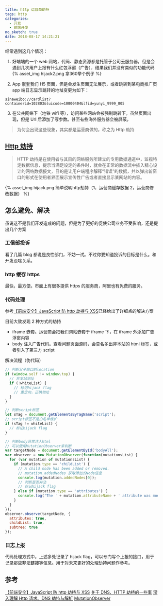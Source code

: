 ```yaml
---
title: http 运营商劫持
tags: http
categories:
  - 开发
  - 前端开发
no_sketch: true
date: 2018-08-17 14:21:21
---
```


经常遇到这几个情况：

1. 好端端的一个 web 网站，代码、静态资源都是托管于公司云服务器，但是会遇到几次用户上报有什么红包浮窗（广告），结果我们并没有类似的功能代码
   {% asset_img hijack2.png 拿360举个例子 %}

2. App 嵌套我们 H5 页面，但是会发生页面无法展示，或者跳转到某电商推广页
   app 端日志显示跳转的地址变更为如下：

```
sinaweibo://cardlist?containerid=102803&luicode=10000404&lfid=yunyi_9999_005
```

3. 在公共网络下（地铁 wifi 等），访问某些网站会被强制跳转下，虽然页面出现，但是 Url 后添加了写参数。甚至有些海外服务器会被屏蔽。

> 为何会出现这些现象，其实都是运营商做的，称之为 Http 劫持

## [Http 劫持](https://baike.baidu.com/item/http劫持/383091)

> HTTP 劫持是在使用者与其目的网络服务所建立的专用数据通道中，监视特定数据信息，提示当满足设定的条件时，就会在正常的数据流中插入精心设计的网络数据报文，目的是让用户端程序解释“错误”的数据，并以弹出新窗口的形式在使用者界面展示宣传性广告或者直接显示某网站的内容。

{% asset_img hijack.png 简单说明http劫持（1，运营商缓存数据 2，运营商修改数据） %}

## 怎么避免、解决

虽说这不是我们开发造成的问题，但是为了更好的促使公司业务不受影响，还是提出几个方案

### 工信部投诉

看了几篇 blog 都说是良性部门，不妨一试。不过你要知道投诉的目标是什么。和开发没啥关系。

### http 缓存 https

最快，最方便。市面上有很多提供 https 的服务商，阿里也有免费的服务。

### 代码处理

参考[【前端安全】JavaScript 防 http 劫持与 XSS](http://www.cnblogs.com/coco1s/p/5777260.html)已经给出了详细点的解决方案

目前大致发现 2 种方式的劫持

- iframe 嵌套。运营商会把我们网站嵌套于 iframe 下，在 iframe 外添加广告浮窗内容
- body 注入广告代码。查看问题页面源码，会莫名多出非本站的 html 标签，或者引入了第三方 script

解决流程（伪代码）

```js
// 判断父子窗口的location
if (window.self != window.top) {
  // 非本站地址
  if (!whiteList) {
    // 标记hijack flag
    // 重定向，正确地址
  }
}

// 判断script标签
let sTag = document.getElementsByTagName('script');
// script标签不是白名单维护
if (sTag != whiteList) {
  // 标记hijack flag
}

// 判断body异常注入html
// 可以使用MutationObserver来判断
var targetNode = document.getElementById('bodyAll');
var observer = new MutationObserver(function(mutationsList) {
  for (var mutation of mutationsList) {
    if (mutation.type == 'childList') {
      // A child node has been added or removed.
      // mutation.addedNodes 获取添加的Node信息
      console.log(mutation.addedNodes[0]);
      // 判断是否非法
      // 标记hijack flag
    } else if (mutation.type == 'attributes') {
      console.log('The ' + mutation.attributeName + ' attribute was modified.');
    }
  }
});
observer.observe(targetNode, {
  attributes: true,
  childList: true,
  subtree: true
});
```

### 日志上报

代码处理方式中，上述多处记录了 hijack flag，可以专门写个上报的接口，用于记录那些非法链接等信息。用于对未来更好的处理劫持问题作参考。

## 参考

[【前端安全】JavaScript 防 http 劫持与 XSS](http://www.cnblogs.com/coco1s/p/5777260.html)
[关于 DNS、HTTP 劫持的一些事](http://m635674608.iteye.com/blog/2342832)
[深入理解 Http 请求、DNS 劫持与解析](https://juejin.im/post/59ba146c6fb9a00a4636d8b6)
[MutationObserver](https://developer.mozilla.org/en-US/docs/Web/API/MutationObserver)
